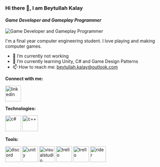 ### Hi there 👋, I am Beytullah Kalay
#### *Game Developer and Gameplay Programmer*
![Game Developer and Gameplay Programmer](https://pbs.twimg.com/profile_images/1331536290542743552/Hl3uW02w_400x400.jpg)

I'm a final year computer engineering student. I love playing and making computer games. 

- 🔭 I’m currently not working
- 🌱 I’m currently learning Unity, C# and Game Design Patterns 
- 📫 How to reach me: beytullah.kalay@outlook.com 

**Connect with me:**

[<img src='https://cdn-icons-png.flaticon.com/512/174/174857.png' alt='linkedin' height='50'>](https://www.linkedin.com/in/beytullah-kalay/)  

**Technologies:**

<img src='https://cdn.worldvectorlogo.com/logos/c--4.svg' alt='c#' height='50'> <img src='https://cdn.worldvectorlogo.com/logos/c.svg' alt='c++' height='50'>

**Tools:**

<img src='https://cdn.worldvectorlogo.com/logos/discord.svg' alt='discord' height='50'> <img src='https://cdn.worldvectorlogo.com/logos/unity-69.svg' alt='unity' height='50'> <img src='https://img.icons8.com/color/344/visual-studio-2019.png' alt='visualstudio' height='50'> <img src='https://cdn.worldvectorlogo.com/logos/trello.svg' alt='trello' height='50'> <img src='https://is3-ssl.mzstatic.com/image/thumb/Purple116/v4/77/b2/b7/77b2b77c-cafe-780c-b7ea-1ff467dc04cf/source/512x512bb.jpg' alt='trello' height='50'> <img src='[[https://is3-ssl.mzstatic.com/image/thumb/Purple116/v4/77/b2/b7/77b2b77c-cafe-780c-b7ea-1ff467dc04cf/source/512x512bb.jpg](https://seeklogo.com/images/J/jetbrains-rider-logo-BC2E5310DB-seeklogo.com.png](https://seeklogo.com/images/J/jetbrains-rider-logo-BC2E5310DB-seeklogo.com.png)](https://cdn.worldvectorlogo.com/logos/jetbrains-1.svg)' alt='rider' height='50'>
